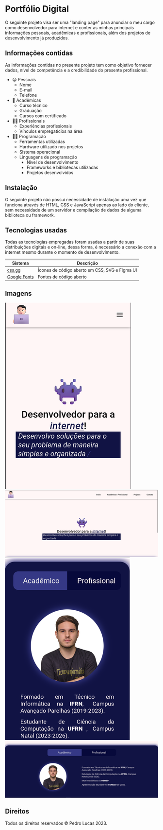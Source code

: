 # Portfólio Digital

O seguinte projeto visa ser uma "landing page" para anunciar o meu cargo como desenvolvedor para internet e conter as minhas principais informações pessoais, acadêmicas e profissionais, além dos projetos de desenvolvimento já produzidos.

## Informações contidas

As informações contidas no presente projeto tem como objetivo fornecer dados, nível de competência e a credibilidade do presente profissional.

- 😀 Pessoais
  -  Nome
  - E-mail
  - Telefone
- 🏫 Acadêmicas
  - Curso técnico
  - Graduação
  - Cursos com certificado
- 👨‍⚕️ Profissionais
  - Experiências profissionais
  - Vínculos empregatícios na área
- 👨‍💻 Programação
  - Ferramentas utilizadas
  - Hardware utilizado nos projetos
  - Sistema operacional
  - Linguagens de programação
    - Nível de desenvolvimento
    - Frameworks e bibliotecas utilizadas
    - Projetos desenvolvidos

## Instalação

O seguinte projeto não possui necessidade de instalação uma vez que funciona através de HTML, CSS e JavaScript apenas ao lado do cliente, sem necessidade de um servidor e compilação de dados de alguma biblioteca ou framework.

## Tecnologias usadas

Todas as tecnologias empregadas foram usadas a partir de suas distribuições digitais e on-line, dessa forma, é necessário a conexão com a internet mesmo durante o momento de desenvolvimento.

| **Sistema**   | **Descrição**                                  |
|---------------|------------------------------------------------|
| [css.gg](https://css.gg/)        | Ícones de código aberto em CSS, SVG e Figma UI |
| [Google Fonts](https://fonts.google.com/) |  Fontes de código aberto                       |

## Imagens

![Página inicial em dispositivos móveis](./imgs/home-mobile.png)
![Página inicial em desktops](./imgs/home-desktop.png)
![Página de informações em dispositivos móveis](./imgs/informations-mobile.png)
![Página de informações em desktops](./imgs/informations-desktop.png)

## Direitos

Todos os direitos reservados © Pedro Lucas 2023.